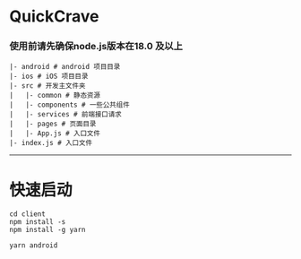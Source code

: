 # QuickCrave

### 使用前请先确保node.js版本在18.0 及以上

```
|- android # android 项目目录
|- ios # iOS 项目目录
|- src # 开发主文件夹
|   |- common # 静态资源
|   |- components # 一些公共组件
|   |- services # 前端接口请求
|   |- pages # 页面目录
|   |- App.js # 入口文件
|- index.js # 入口文件
```
---

# 快速启动

```
cd client
npm install -s
npm install -g yarn
```
```
yarn android
```